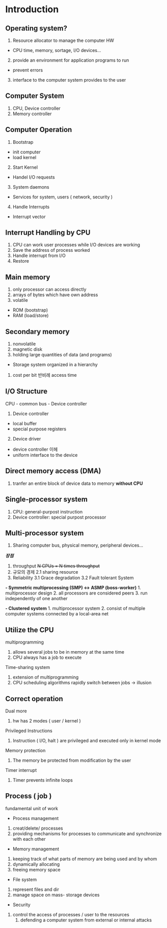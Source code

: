 # Introduction

## Operating system?

1. Resource allocator to manage the computer HW
- CPU time, memory, sortage, I/O devices...
2. provide an environment for application programs to run
- prevent errors
3. interface to the computer system provides to the user

## Computer System
1. CPU, Device controller
2. Memory controller

## Computer Operation
1. Bootstrap
- init computer
- load kernel
2. Start Kernel
- Handel I/O requests
3. System daemons
- Services for system, users ( network, security )
4. Handle Interrupts
- Interrupt vector

## Interrupt Handling by CPU
1. CPU can work user processes while I/O devices are working
2. Save the address of process worked 
3. Handle interrupt from I/O
4. Restore 

## Main memory

1. only processor can access directly 
2. arrays of bytes which have own address
3. volatile

- ROM (bootstrap)
- RAM (load/store)

## Secondary memory

1. nonvolatile
2. magnetic disk
3. holding large quantities of data (and programs)

- Storage system organized in a hierarchy
1. cost per bit 반비례 access time

## I/O Structure
CPU - common bus - Device controller

1. Device controller
- local buffer
- special purpose registers
2. Device driver
- device controller 이헤
- uniform interface to the device 

## Direct memory access (DMA)
1. tranfer an entire block of device data to memory **without CPU**


## Single-processor system
1. CPU: general-purpost instruction
2. Device controller: special purpost processor

## Multi-processor system

1. Sharing computer bus, physical memory, peripheral devices...

***장점***
1. throughput
  ~~N CPUs = N times throughput~~
2. 규모의 경제
  2.1 sharing resource
3. Reliability
  3.1 Grace degradation
  3.2 Fault tolerant System

  **- Symmetric multiprocessing (SMP) <-> ASMP (boss-worker)**
    1. multiprocessor design
    2. all processors are considered peers
    3. run independently of one another

  **- Clustered system**
    1. multiprocessor system
    2. consist of multiple computer systems connected by a local-area net

## Utilize the CPU

multiprogramming 

1. allows several jobs to be in memory at the same time
2. CPU always has a job to execute

Time-sharing system

1. extension of multiprogramming
2. CPU scheduling algorithms rapidly switch between jobs → illusion

## Correct operation

Dual more

1. hw has 2 modes ( user / kernel )

Privileged Instructions

1. Instruction ( I/O, halt ) are privileged and executed only in kernel mode

Memory protection

1. The memory be protected from modification by the user

Timer interrupt

1. Timer prevents infinite loops

## Process ( job )

fundamental unit of work 

- Process management
1. creat/delete/ processes
2. providing mechanisms for processes to communicate and synchronize with each other

- Memory management
1. keeping track of what parts of memory are being used and by whom
2. dynamically allocating
3. freeing memory space

- File system
1. represent files and dir
2. manage space on mass- storage devices

- Security
1. control the access of processes / user to the resources
    1. defending a computer system from external or internal attacks

